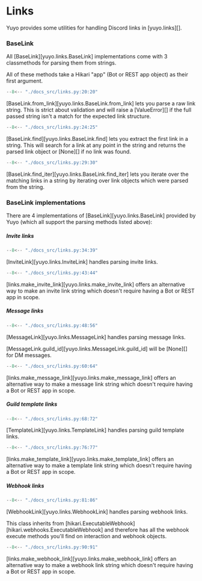 # Links

Yuyo provides some utilities for handling Discord links in [yuyo.links][].

### BaseLink

All [BaseLink][yuyo.links.BaseLink] implementations come with 3
classmethods for parsing them from strings.

All of these methods take a Hikari "app" (Bot or REST app object) as their
first argument.

```py
--8<-- "./docs_src/links.py:20:20"
```

[BaseLink.from_link][yuyo.links.BaseLink.from_link] lets you parse a raw link
string. This is strict about validation and will raise a [ValueError][] if the
full passed string isn't a match for the expected link structure.

```py
--8<-- "./docs_src/links.py:24:25"
```

[BaseLink.find][yuyo.links.BaseLink.find] lets you extract the first link in a
string. This will search for a link at any point in the string and returns the
parsed link object or [None][] if no link was found.

```py
--8<-- "./docs_src/links.py:29:30"
```

[BaseLink.find_iter][yuyo.links.BaseLink.find_iter] lets you iterate over the
matching links in a string by iterating over link objects which were parsed
from the string.

### BaseLink implementations

There are 4 implementations of [BaseLink][yuyo.links.BaseLink] provided by
Yuyo (which all support the parsing methods listed above):

##### Invite links

```py
--8<-- "./docs_src/links.py:34:39"
```

[InviteLink][yuyo.links.InviteLink] handles parsing invite links.

```py
--8<-- "./docs_src/links.py:43:44"
```

[links.make_invite_link][yuyo.links.make_invite_link] offers an alternative
way to make an invite link string which doesn't require having a Bot or REST
app in scope.

##### Message links

```py
--8<-- "./docs_src/links.py:48:56"
```

[MessageLink][yuyo.links.MessageLink] handles parsing message links.

[MessageLink.guild_id][yuyo.links.MessageLink.guild_id] will be [None][] for DM messages.

```py
--8<-- "./docs_src/links.py:60:64"
```

[links.make_message_link][yuyo.links.make_message_link] offers an alternative
way to make a message link string which doesn't require having a Bot or REST
app in scope.

##### Guild template links

```py
--8<-- "./docs_src/links.py:68:72"
```

[TemplateLink][yuyo.links.TemplateLink] handles parsing guild template links.

```py
--8<-- "./docs_src/links.py:76:77"
```

[links.make_template_link][yuyo.links.make_template_link] offers an alternative
way to make a template link string which doesn't require having a Bot or REST
app in scope.

##### Webhook links

```py
--8<-- "./docs_src/links.py:81:86"
```

[WebhookLink][yuyo.links.WebhookLink] handles parsing webhook links.

This class inherits from [hikari.ExecutableWebhook][hikari.webhooks.ExecutableWebhook] and
therefore has all the webhook execute methods you'll find on interaction and webhook objects.

```py
--8<-- "./docs_src/links.py:90:91"
```

[links.make_webhook_link][yuyo.links.make_webhook_link] offers an alternative
way to make a webhook link string which doesn't require having a Bot or REST
app in scope.
